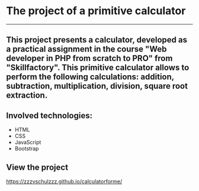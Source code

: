 # The project of a primitive calculator
---
This project presents a calculator, developed as a practical assignment in the course "Web developer in PHP from scratch to PRO" from "Skillfactory". 
This primitive calculator allows to perform the following calculations: addition, subtraction, multiplication, division, square root extraction.
---
## Involved technologies:

* HTML
* CSS
* JavaScript
* Bootstrap

## View the project
https://zzzvschulzzz.github.io/calculatorforme/
